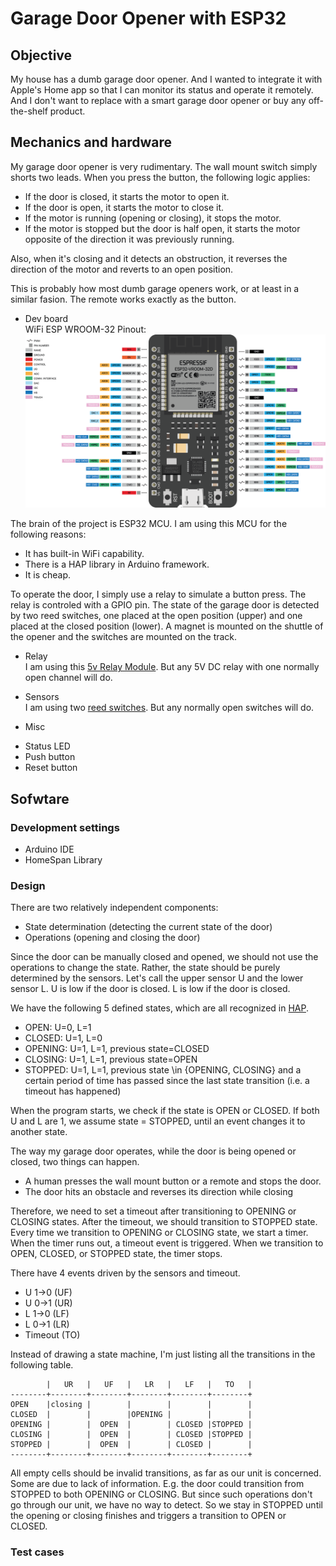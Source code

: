 # Garage Door Opener with ESP32

## Objective

My house has a dumb garage door opener. And I wanted to integrate it with Apple's Home app so that I can monitor its status and operate it remotely. And I don't want to replace with a smart garage door opener or buy any off-the-shelf product.

## Mechanics and hardware

My garage door opener is very rudimentary. The wall mount switch simply shorts two leads. When you press the button, the following logic applies:

* If the door is closed, it starts the motor to open it.
* If the door is open, it starts the motor to close it.
* If the motor is running (opening or closing), it stops the motor.
* If the motor is stopped but the door is half open, it starts the motor opposite of the direction it was previously running.

Also, when it's closing and it detects an obstruction, it reverses the direction of the motor and reverts to an open position.

This is probably how most dumb garage openers work, or at least in a similar fasion. The remote works exactly as the button.

* Dev board  
WiFi ESP WROOM-32
Pinout:  
![pinout](esp32-38pin.png)

The brain of the project is ESP32 MCU. I am using this MCU for the following reasons:

* It has built-in WiFi capability.
* There is a HAP library in Arduino framework.
* It is cheap.

To operate the door, I simply use a relay to simulate a button press. The relay is controled with a GPIO pin. The state of the garage door is detected by two reed switches, one placed at the open position (upper) and one placed at the closed position (lower). A magnet is mounted on the shuttle of the opener and the switches are mounted on the track. 

* Relay  
I am using this [5v Relay Module](https://www.amazon.com/dp/B00VRUAHLE). But any 5V DC relay with one normally open channel will do.

* Sensors  
I am using two [reed switches](https://www.amazon.com/gp/product/B0735BP1K4/). But any normally open switches will do.

* Misc

- Status LED
- Push button
- Reset button

## Sofwtare

### Development settings  
* Arduino IDE
* HomeSpan Library

### Design

There are two relatively independent components:
* State determination (detecting the current state of the door)
* Operations (opening and closing the door)

Since the door can be manually closed and opened, we should not use the operations to change the state. Rather, the state should be purely determined by the sensors. Let's call the upper sensor U and the lower sensor L. U is low if the door is closed. L is low if the door is closed.

We have the following 5 defined states, which are all recognized in [HAP](https://hexdocs.pm/hap/HAP.Characteristics.CurrentDoorState.html).

* OPEN: U=0, L=1
* CLOSED: U=1, L=0
* OPENING: U=1, L=1, previous state=CLOSED
* CLOSING: U=1, L=1, previous state=OPEN
* STOPPED: U=1, L=1, previous state \in {OPENING, CLOSING} and a certain period of time has passed since the last state transition (i.e. a timeout has happened)

When the program starts, we check if the state is OPEN or CLOSED. If both U and L are 1, we assume state = STOPPED, until an event changes it to another state.

The way my garage door operates, while the door is being opened or closed, two things can happen.

* A human presses the wall mount button or a remote and stops the door. 
* The door hits an obstacle and reverses its direction while closing

Therefore, we need to set a timeout after transitioning to OPENING or CLOSING states. After the timeout, we should transition to STOPPED state. Every time we transition to OPENING or CLOSING state, we start a timer. When the timer runs out, a timeout event is triggered. When we transition to OPEN, CLOSED, or STOPPED state, the timer stops.

There have 4 events driven by the sensors and timeout.

* U 1->0 (UF)
* U 0->1 (UR)
* L 1->0 (LF)
* L 0->1 (LR)
* Timeout (TO)

Instead of drawing a state machine, I'm just listing all the transitions in the following table.

```
        |   UR   |   UF   |   LR   |   LF   |   TO   | 
--------+--------+--------+--------+--------+--------+
OPEN    |closing |        |        |        |        |
CLOSED  |        |        |OPENING |        |        |
OPENING |        |  OPEN  |        | CLOSED |STOPPED |
CLOSING |        |  OPEN  |        | CLOSED |STOPPED |
STOPPED |        |  OPEN  |        | CLOSED |        |
--------+--------+--------+--------+--------+--------+
```

All empty cells should be invalid transitions, as far as our unit is concerned. Some are due to lack of information. E.g. the door could transition from STOPPED to both OPENING or CLOSING. But since such operations don't go through our unit, we have no way to detect. So we stay in STOPPED until the opening or closing finishes and triggers a transition to OPEN or CLOSED.

### Test cases
